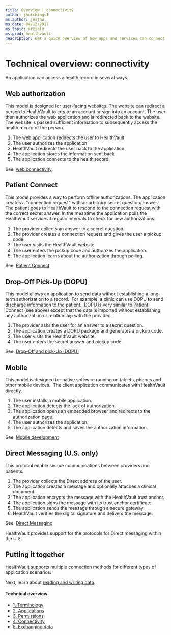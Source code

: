 ```yaml
---
title: Overview | connectivity 
author: jhutchings1
ms.author: justhu
ms.date: 04/12/2017
ms.topic: article
ms.prod: healthvault
description: Get a quick overview of how apps and services can connect to HealthVault. 
---
```


Technical overview: connectivity
================================

An application can access a health record in several ways.

Web authorization
-----------------

This model is designed for user-facing websites. The website can redirect a person to HealthVault to create an account or sign into an account. The user then authorizes the web application and is redirected back to the website. The website is passed sufficient information to subsequently access the health record of the person.

1.  The web application redirects the user to HealthVault
2.  The user authorizes the application
3.  HealthVault redirects the user back to the application
4.  The application stores the information sent back
5.  The application connects to the health record

See  <a href="/healthvault/concepts/connectivity/web-connectivity" id="PageContent_13983_3">web connectivity</a>.

Patient Connect
---------------

This model provides a way to perform offline authorizations. The application creates a "connection request" with an arbitrary secret question/answer. The patient goes to HealthVault to respond to the connection request with the correct secret answer. In the meantime the application polls the HealthVault service at regular intervals to check for new authorizations. 

1.  The provider collects an answer to a secret question.
2.  The provider creates a connection request and gives the user a pickup code.
3.  The user visits the HealthVault website.
4.  The user enters the pickup code and authorizes the application.
5.  The application learns about the authorization through polling.

See  <a href="/healthvault/concepts/connectivity/patient-connect" id="PageContent_13983_7">Patient Connect</a>.

Drop-Off Pick-Up (DOPU)
-----------------------

This model allows an application to send data without establishing a long-term authorization to a record.  For example, a clinic can use DOPU to send discharge information to the patient.  DOPU is very similar to Patient Connect (see above) except that the data is imported without establishing any authorization or relationship with the provider.

1.  The provider asks the user for an answer to a secret question.
2.  The application creates a DOPU package and generates a pickup code.
3.  The user visits the HealthVault website.
4.  The user enters the secret answer and pickup code.

See  <a href="/healthvault/concepts/connectivity/drop-off-pick-up" id="PageContent_13983_8">Drop-Off and pick-Up (DOPU)</a>

Mobile
------

This model is designed for native software running on tablets, phones and other mobile devices.  The client application communicates with HealthVault directly.

1.  The user installs a mobile application.
2.  The application detects the lack of authorization.
3.  The application opens an embedded browser and redirects to the authorization page.
4.  The user authorizes the application.
5.  The application detects and saves the authorization information.

See  <a href="/healthvault/concepts/connectivity/mobile-devices" id="PageContent_13983_5">Mobile development</a>

Direct Messaging (U.S. only)
----------------------------

This protocol enable secure communications between providers and patients.

1.  The provider collects the Direct address of the user.
2.  The application creates a message and optionally attaches a clinical document.
3.  The application encrypts the message with the HealthVault trust anchor.
4.  The application signs the message with its trust anchor certificate.
5.  The application sends the message through a secure gateway.
6.  HealthVault verifies the digital signature and delivers the message.

See  <a href="/healthvault/concepts/connectivity/direct-messaging" id="PageContent_14106_7">Direct Messaging</a> 

HealthVault provides support for the protocols for Direct messaging within the U.S.

Putting it together
-------------------

HealthVault supports multiple connection methods for different types of application scenarios.

Next, learn about <a href="technical-overview-exchanging-data" id="Introduction_14106_22">reading and writing data</a>.

<span id="singleColInThreeColLayout"></span>

#### Technical overview

-   <a href="technical-overview" id="RightRailLinkListSection_14106_8">1. Terminology</a>
-   <a href="technical-overview-applications" id="RightRailLinkListSection_14106_23">2. Applications</a>
-   <a href="technical-overview-permissions" id="RightRailLinkListSection_14106_12">3. Permissions</a>
-   <a href="technical-overview-connectivity" id="RightRailLinkListSection_14106_9">4. Connectivity</a>
-   <a href="technical-overview-exchanging-data" id="RightRailLinkListSection_14106_13">5. Exchanging data</a>
